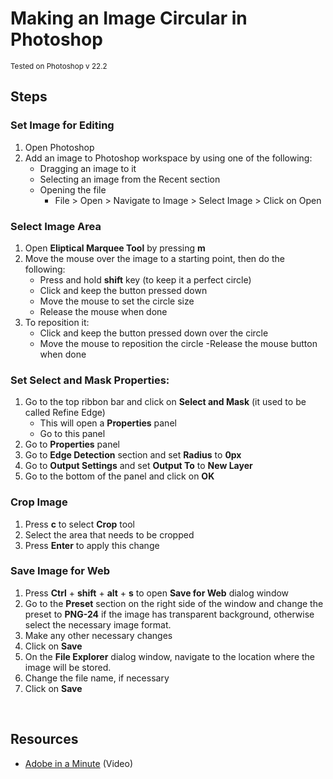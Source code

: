 # Making an Image Circular in Photoshop

<small>
Tested on Photoshop v 22.2
</small>

<br>

## Steps

### Set Image for Editing
1. Open Photoshop
2. Add an image to Photoshop workspace by using one of the following:
    - Dragging  an image to it
    - Selecting an image from the Recent section
    - Opening the file
        - File > Open > Navigate to Image > Select Image > Click on Open
### Select Image Area
1. Open **Eliptical Marquee Tool** by pressing **m**
2. Move the mouse over the image to a starting point, then do the following:
   - Press and hold **shift** key (to keep it a perfect circle)
   - Click and keep the button pressed down
   - Move the mouse to set the circle size
   - Release the mouse when done
3. To reposition it:
    - Click and keep the button pressed down over the circle 
    - Move the mouse to reposition the circle
    -Release the mouse button when done
### Set **Select and Mask** Properties:
1. Go to the top ribbon bar and click on **Select and Mask** (it used to be called Refine Edge)
    - This will open a **Properties** panel
    - Go to this panel
2. Go to **Properties** panel
3. Go to **Edge Detection** section and set **Radius** to **0px**
4. Go to **Output Settings** and set **Output To** to **New Layer**
5. Go to the bottom of the panel and click on **OK**
### Crop Image
1. Press **c** to select **Crop** tool
2. Select the area that needs to be cropped
3. Press **Enter** to apply this change
### Save Image for Web
1. Press **Ctrl** + **shift** + **alt** + **s** to open **Save for Web** dialog window
2. Go to the **Preset** section on the right side of the window and change the preset to **PNG-24** if the image has transparent background, otherwise select the necessary image format.
3. Make any other necessary changes 
4. Click on **Save**
5. On the **File Explorer** dialog window, navigate to the location where the image will be stored.
6. Change the file name, if necessary
7. Click on **Save**
    
<br>

## Resources
- [Adobe in a Minute](https://www.youtube.com/watch?v=ykYQjkKWgr8) (Video)
